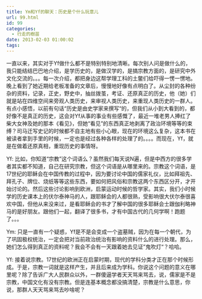 ```yaml
---
title: Ym和Yf的聊天：历史是个什么玩意儿
url: 99.html
id: 99
categories:
  - 行走的樹苗
date: 2013-02-03 01:00:02
tags:
---
```


一直以来，其实对于Yf做什么都不是特别特别地清晰。每次别人问是做什么的，我只能结结巴巴地介绍，是学历史的，是做汉学的，是搞宗教方面的，是研究中外文化交流的。。。每一次介绍，都把身边这帮学理工科的土鳖们给吓得一愣一愣地。晚上看到了她近期给老板准备的文章后，慢慢地好像有点明白了。从尘封的各种纷杂的资料，记录，正史，野史中，抽丝拨茧，考证、还原真正的历史，他（她）们就是站在四维空间来旁观人类历史，来审视人类历史，来重现人类历史的一群人。有点小感悟，以前有句话“历史是由史学家来撰写“的，但我们从小到大看到的，都好像不是真正的历史，这会对Yf从事的事业有些感慨了，最近一堆老男人捧红了柴大女神及她的那本《看见》，但她“看见”的东西真正地剥离了政治环境等等的束缚？司马迁写史记的时候都不自主地有些小心眼，现在的环境这么复杂，这本书在被读者拿到手里的时候，一定也是经过各种各样的处理了的。。。。而现在，Yf，就是在做着还原真相，重现历史的事情呀。

Yf: 比如，你知道“宗教”这个词语么？虽然我们每天说N遍，但是中西方的很多学者其实都不知道，自己在研究宗教，但这个词语是从哪里来的。宗教这个词语，是17世纪的耶稣会在中国传教的过程中，因为要讨论中国的儒家礼仪，比如拜祖先、拜孔子、牌位、烧纸等等这些东西，要如何把风俗和宗教这两个东西区分开，才开始讨论的。然后这些讨论影响到欧洲，启蒙运动时候的哲学家。其实，我们小时候学的历史课本上的伏尔泰神马的人，跟耶稣会的人都很熟，受影响很大伏尔泰很喜欢中国，但他从来没来过，是看耶稣会的书才了解中国的很多耶稣会士跟伽利略神马的是好朋友。跟他们一起，翻译了很多书，才有中国古代的几何学啊！跑题了。。。

Ym: 只是一直有一个疑惑，Yf是不是会变成一个盗墓贼，因为在每一个朝代，为了巩固极权统治，一定会把对当前政治统治有影响的资料什么的进行处理。那么，她们怎么得到真正的资料呢？我会不会有一天跟着她去见证”鬼吹灯“？哈哈。

Yf: 接着说宗教。17世纪的欧洲正在启蒙时期，现代的学科分类才正在那个时候形成。于是，宗教一词就是这样产生，并且后来成为学科。你说这个问题的意义在哪里呢？除了告诉广大人民群众以外，一群傻逼学者天天骂来骂去，说，儒家是不是宗教，中国文化有没有宗教。但是连基本概念都没搞清楚，宗教是什么意思，你说，那群人天天骂来骂去吵啥呢？